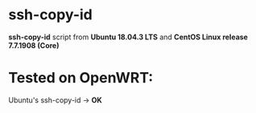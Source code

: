 # ssh-copy-id

**ssh-copy-id** script from **Ubuntu 18.04.3 LTS** and **CentOS Linux release 7.7.1908 (Core)**

# Tested on OpenWRT:

Ubuntu's ssh-copy-id -> **OK**
